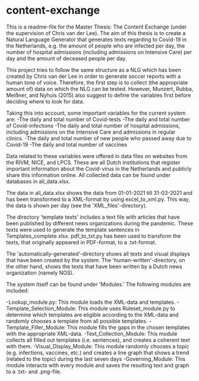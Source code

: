 # content-exchange
This is a readme-file for the Master Thesis: The Content Exchange (under the supervision of Chris van der Lee). The aim of this thesis is to create a Natural Language Generator that generates texts regarding to Covid-19 in the Netherlands, e.g. the amount of people who are infected per day, the number of hospital admissions (including admissions on Intensive Care) per day and the amount of deceased people per day.

This project tries to follow the same structure as a NLG which has been created by Chris van der Lee in order to generate soccer reports with a human tone of voice. Therefore, the first step is to collect (the appropriate amount of) data on which the NLG can be tested. However, Munzert, Rubba, Meißner, and Nyhuis (2015) also suggest to define the variables first before deciding where to look for data.

Taking this into account, some important variables for the current system are: -The daily and total number of Covid-tests -The daily and total number of Covid-infections -The daily and total number of hospital admissions, including admissions on the Intensive Care and admissions in regular clinics. -The daily and total number of new people who passed away due to Covid-19 -The daily and total number of vaccines

Data related to these variables were offered in data files on websites from the RIVM, NICE, and LPCS. These are all Dutch institutions that register important information about the Covid-virus in the Netherlands and publicly share this information online. All collected data can be found under databases in all_data.xlsx.

The data in all_data.xlsx shows the data from 01-01-2021 till 31-03-2021 and has been transformed to a XML-format by using excel_to_xml.py. This way, the data is shown per day (see the 'XML_files'-directory).

The directory 'template texts' includes a text file with articles that have been published by different news organizations during the pandemic. These texts were used to generate the template sentences in Templates_complete.xlsx. pdf_to_txt.py has been used to transform the texts, that originally appeared in PDF-format, to a .txt-format.

The 'automatically-generated'-directory shows all texts and visual displays that have been created by the system. The 'human-written'-directory, on the other hand, shows the texts that have been written by a Dutch news organization (namely NOS).

The system itself can be found under 'Modules.' The following modules are included:

-Lookup_module.py: This module loads the XML-data and templates.
-Template_Selection_Module: This module uses Ruleset_module.py to determine which templates are eligible according to the XML-data and randomly chooses a template from all possible templates.
-Template_Filler_Module: This module fills the gaps in the chosen templates with the appropriate XML-data.
-Text_Collection_Module: This module collects all filled out templates (i.e. sentences), and creates a coherent text with them.
-Visual_Display_Module: This module randomly chooses a topic (e.g. infections, vaccines, etc.) and creates a line graph that shows a trend (related to the topic) during the last seven days
-Governing_Module: This module interacts with every module and saves the resulting text and graph to a .txt- and .png-file.





